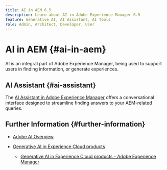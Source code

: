 ```yaml
---
title: AI in AEM 6.5
description: Learn about AI in Adobe Experience Manager 6.5
feature: Generative AI, AI Assistant, AI Tools
role: Admin, Architect, Developer, User
---
```


# AI in AEM {#ai-in-aem}

AI is an integral part of Adobe Experience Manager, being used to support users in finding information, or generate experiences.

## AI Assistant {#ai-assistant}

The [AI Assistant in Adobe Experience Manager](/help/ai-assistant-in-aem.md) offers a conversational interface designed to streamline finding answers to your AEM-related queries.

## Further Information {#further-information}

* [Adobe AI Overview](https://www.adobe.com/ai/overview.html)

* [Generative AI in Experience Cloud products](https://experienceleague.adobe.com/en/docs/core-services/interface/features/generative-ai)

  * [Generative AI in Experience Cloud products - Adobe Experience Manager](https://experienceleague.adobe.com/en/docs/core-services/interface/features/generative-ai#aem)